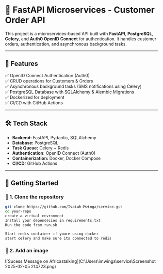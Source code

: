 # 🚀 FastAPI Microservices - Customer Order API

This project is a microservices-based API built with **FastAPI**, **PostgreSQL**, **Celery**, and **Auth0 OpenID Connect** for authentication. It handles customer orders, authentication, and asynchronous background tasks.

---

## 📌 Features
✅ OpenID Connect Authentication (Auth0)  
✅ CRUD operations for Customers & Orders  
✅ Asynchronous background tasks (SMS notifications using Celery)  
✅ PostgreSQL Database with SQLAlchemy & Alembic Migrations  
✅ Dockerized for deployment  
✅ CI/CD with GitHub Actions  

---

## 🛠️ **Tech Stack**
- **Backend:** FastAPI, Pydantic, SQLAlchemy  
- **Database:** PostgreSQL  
- **Task Queue:** Celery + Redis  
- **Authentication:** OpenID Connect (Auth0)  
- **Containerization:** Docker, Docker Compose  
- **CI/CD:** GitHub Actions  

---

## 🚀 **Getting Started**

### 🔹 **1. Clone the repository**
```sh
git clone https://github.com/Isaiah-Mwinga/service.git
cd your-repo
create a virtual envronment
Install your dependecies in requirements.txt
Run the code from run.sh

Start redis container if youre using docker
start celery and make sure its connected to redis
```

### 🔹 **2. Add an image**

![Sucess Message on Africastalking](C:\Users\imwinga\service\Screenshot 2025-02-05 214723.png)